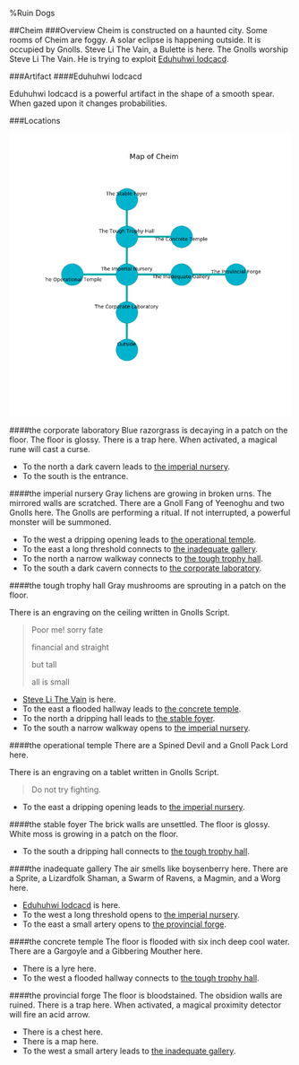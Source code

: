 %Ruin Dogs

##Cheim
###Overview
Cheim is constructed on a haunted city. Some rooms of Cheim are foggy. A solar eclipse is happening outside. It is occupied by Gnolls. <a name="Steve-Li-The-Vain"></a>Steve Li The Vain, a Bulette is here. The Gnolls worship Steve Li The Vain. He  is trying to exploit [Eduhuhwi Iodcacd](#Eduhuhwi-Iodcacd). 



###Artifact
####<a name="Eduhuhwi-Iodcacd"></a>Eduhuhwi Iodcacd


Eduhuhwi Iodcacd is a powerful artifact in the shape of a smooth spear. When gazed upon it changes probabilities. 





###Locations


![](../v2/images/Cheim.png)

####<a name="the-corporate-laboratory"></a>the corporate laboratory
Blue razorgrass is decaying in a patch on the floor. The floor is glossy. There is a trap here. When activated, a magical rune will cast a curse. 



* To the north a dark cavern leads to [the imperial nursery](#the-imperial-nursery).
* To the south is the entrance.


####<a name="the-imperial-nursery"></a>the imperial nursery
Gray lichens are growing in broken urns. The mirrored walls are scratched. There are a Gnoll Fang of Yeenoghu and two Gnolls here. The Gnolls are performing a ritual. If not interrupted, a powerful monster will be summoned. 



* To the west a dripping opening leads to [the operational temple](#the-operational-temple).
* To the east a long threshold connects to [the inadequate gallery](#the-inadequate-gallery).
* To the north a narrow walkway connects to [the tough trophy hall](#the-tough-trophy-hall).
* To the south a dark cavern connects to [the corporate laboratory](#the-corporate-laboratory).


####<a name="the-tough-trophy-hall"></a>the tough trophy hall
Gray mushrooms are sprouting in a patch on the floor. 

There is an engraving on the ceiling written in Gnolls Script. 

> Poor me! sorry fate
>
> financial and straight
>
> but tall
>
> all is small
>


* [Steve Li The Vain](#Steve-Li-The-Vain) is here.
* To the east a flooded hallway leads to [the concrete temple](#the-concrete-temple).
* To the north a dripping hall leads to [the stable foyer](#the-stable-foyer).
* To the south a narrow walkway opens to [the imperial nursery](#the-imperial-nursery).


####<a name="the-operational-temple"></a>the operational temple
There are a Spined Devil and a Gnoll Pack Lord here. 

There is an engraving on a tablet written in Gnolls Script. 

> Do not try fighting.
>


* To the east a dripping opening leads to [the imperial nursery](#the-imperial-nursery).


####<a name="the-stable-foyer"></a>the stable foyer
The brick walls are unsettled. The floor is glossy. White moss is growing in a patch on the floor. 



* To the south a dripping hall connects to [the tough trophy hall](#the-tough-trophy-hall).


####<a name="the-inadequate-gallery"></a>the inadequate gallery
The air smells like boysenberry here. There are a Sprite, a Lizardfolk Shaman, a Swarm of Ravens, a Magmin, and a Worg here. 



* [Eduhuhwi Iodcacd](#Eduhuhwi-Iodcacd) is here.
* To the west a long threshold opens to [the imperial nursery](#the-imperial-nursery).
* To the east a small artery opens to [the provincial forge](#the-provincial-forge).


####<a name="the-concrete-temple"></a>the concrete temple
The floor is flooded with six inch deep cool water. There are a Gargoyle and a Gibbering Mouther here. 



* There is a lyre here.
* To the west a flooded hallway connects to [the tough trophy hall](#the-tough-trophy-hall).


####<a name="the-provincial-forge"></a>the provincial forge
The floor is bloodstained. The obsidion walls are ruined. There is a trap here. When activated, a magical proximity detector will fire an acid arrow. 



* There is a chest here.
* There is a map here.
* To the west a small artery leads to [the inadequate gallery](#the-inadequate-gallery).


